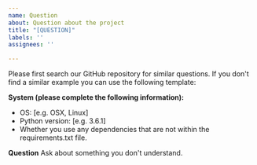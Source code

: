 ```yaml
---
name: Question
about: Question about the project
title: "[QUESTION]"
labels: ''
assignees: ''

---
```


Please first search our GitHub repository for similar questions.  If you don't find a similar example you can use the following template:

**System (please complete the following information):**
 - OS: [e.g. OSX, Linux]
 - Python version: [e.g. 3.6.1]
 - Whether you use any dependencies that are not within the requirements.txt file.

**Question**
Ask about something you don't understand.
